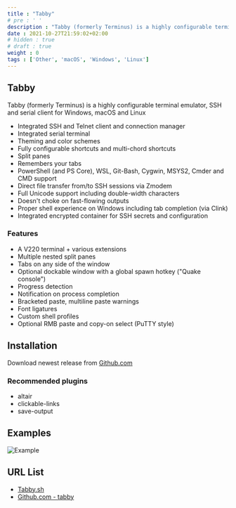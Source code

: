 ```yaml
---
title : "Tabby"
# pre : ' '
description : "Tabby (formerly Terminus) is a highly configurable terminal emulator, SSH and serial client for Windows, macOS and Linux."
date : 2021-10-27T21:59:02+02:00
# hidden : true
# draft : true
weight : 0
tags : ['Other', 'macOS', 'Windows', 'Linux']
---
```


## Tabby

Tabby (formerly Terminus) is a highly configurable terminal emulator, SSH and serial client for Windows, macOS and Linux

* Integrated SSH and Telnet client and connection manager
* Integrated serial terminal
* Theming and color schemes
* Fully configurable shortcuts and multi-chord shortcuts
* Split panes
* Remembers your tabs
* PowerShell (and PS Core), WSL, Git-Bash, Cygwin, MSYS2, Cmder and CMD support
* Direct file transfer from/to SSH sessions via Zmodem
* Full Unicode support including double-width characters
* Doesn't choke on fast-flowing outputs
* Proper shell experience on Windows including tab completion (via Clink)
* Integrated encrypted container for SSH secrets and configuration

### Features

* A V220 terminal + various extensions
* Multiple nested split panes
* Tabs on any side of the window
* Optional dockable window with a global spawn hotkey ("Quake console")
* Progress detection
* Notification on process completion
* Bracketed paste, multiline paste warnings
* Font ligatures
* Custom shell profiles
* Optional RMB paste and copy-on select (PuTTY style)

## Installation

Download newest release from [Github.com](https://github.com/Eugeny/tabby/releases)

### Recommended plugins

* altair
* clickable-links
* save-output

## Examples

![Example](images/example.png)

## URL List

* [Tabby.sh](https://tabby.sh/)
* [Github.com - tabby](https://github.com/Eugeny/tabby)

